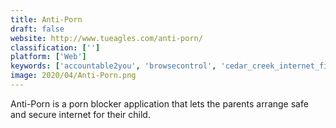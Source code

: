 ```yaml
---
title: Anti-Porn
draft: false 
website: http://www.tueagles.com/anti-porn/
classification: ['']
platform: ['Web']
keywords: ['accountable2you', 'browsecontrol', 'cedar_creek_internet_filter', 'covenant_eyes', 'homeguard_activity_monitor', 'k9_web_protection', 'net_responsibility', 'norton_family', 'nxfilter', 'qustodio', 'safe_web_for_kids', 'salfeld_child_control', 'the_web_blocker', 'webcensor', 'weblocker', 'wisdom', 'squidguard']
image: 2020/04/Anti-Porn.png
---
```

Anti-Porn is a porn blocker application that lets the parents arrange safe and secure internet for their child.